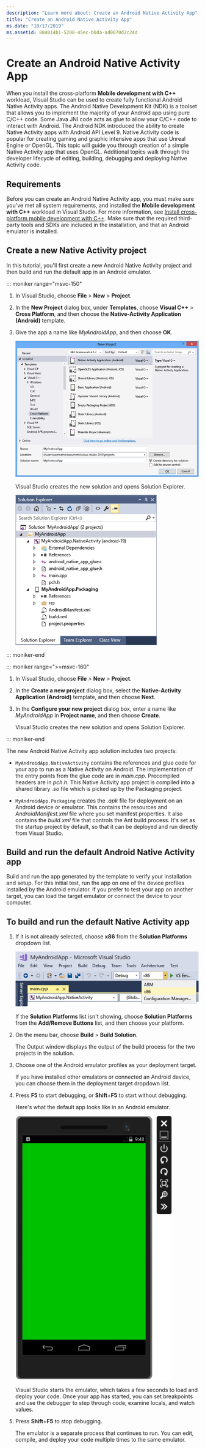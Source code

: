 ```yaml
---
description: "Learn more about: Create an Android Native Activity App"
title: "Create an Android Native Activity App"
ms.date: "10/17/2019"
ms.assetid: 884014b1-5208-45ec-b0da-ad0070d2c24d
---
```

# Create an Android Native Activity App

When you install the cross-platform **Mobile development with C++** workload, Visual Studio can be used to create fully functional Android Native Activity apps. The Android Native Development Kit (NDK) is a toolset that allows you to implement the majority of your Android app using pure C/C++ code. Some Java JNI code acts as glue to allow your C/C++ code to interact with Android. The Android NDK introduced the ability to create Native Activity apps with Android API Level 9. Native Activity code is popular for creating gaming and graphic intensive apps that use Unreal Engine or OpenGL. This topic will guide you through creation of a simple Native Activity app that uses OpenGL. Additional topics walk through the developer lifecycle of editing, building, debugging and deploying Native Activity code.

## Requirements

Before you can create an Android Native Activity app, you must make sure you've met all system requirements, and installed the **Mobile development with C++** workload in Visual Studio. For more information, see [Install cross-platform mobile development with C++](../cross-platform/install-visual-cpp-for-cross-platform-mobile-development.md). Make sure that the required third-party tools and SDKs are included in the installation, and that an Android emulator is installed.

## Create a new Native Activity project

In this tutorial, you'll first create a new Android Native Activity project and then build and run the default app in an Android emulator.

::: moniker range="msvc-150"

1. In Visual Studio, choose **File** > **New** > **Project**.

1. In the **New Project** dialog box, under **Templates**, choose **Visual C++** > **Cross Platform**, and then choose the **Native-Activity Application (Android)** template.

1. Give the app a name like *MyAndroidApp*, and then choose **OK**.

   ![Screenshot of using the New Project dialog to create a Native Activity project.](../cross-platform/media/cppmdd-newproject.png "Create a Native Activity project")

   Visual Studio creates the new solution and opens Solution Explorer.

   ![Native Activity project in Solution Explorer.](../cross-platform/media/cppmdd-rc-na-solutionexp.png "Native Activity project in Solution Explorer")

::: moniker-end

::: moniker range=">=msvc-160"

1. In Visual Studio, choose **File** > **New** > **Project**.

1. In the **Create a new project** dialog box, select the **Native-Activity Application (Android)** template, and then choose **Next**.

1. In the **Configure your new project** dialog box, enter a name like *MyAndroidApp* in **Project name**, and then choose **Create**.

   Visual Studio creates the new solution and opens Solution Explorer.

::: moniker-end

The new Android Native Activity app solution includes two projects:

- `MyAndroidApp.NativeActivity` contains the references and glue code for your app to run as a Native Activity on Android. The implementation of the entry points from the glue code are in *main.cpp*. Precompiled headers are in *pch.h*. This Native Activity app project is compiled into a shared library *.so* file which is picked up by the Packaging project.

- `MyAndroidApp.Packaging` creates the *.apk* file for deployment on an Android device or emulator. This contains the resources and *AndroidManifest.xml* file where you set manifest properties. It also contains the *build.xml* file that controls the Ant build process. It's set as the startup project by default, so that it can be deployed and run directly from Visual Studio.

## Build and run the default Android Native Activity app

Build and run the app generated by the template to verify your installation and setup. For this initial test, run the app on one of the device profiles installed by the Android emulator. If you prefer to test your app on another target, you can load the target emulator or connect the device to your computer.

## To build and run the default Native Activity app

1. If it is not already selected, choose **x86** from the **Solution Platforms** dropdown list.

     ![Solution Platforms dropdown x86 selection.](../cross-platform/media/cppmdd-rc-na-solution-x86.png "Solution Platforms dropdown x86 selection")

     If the **Solution Platforms** list isn't showing, choose **Solution Platforms** from the **Add/Remove Buttons** list, and then choose your platform.

1. On the menu bar, choose **Build** > **Build Solution**.

     The Output window displays the output of the build process for the two projects in the solution.

1. Choose one of the Android emulator profiles as your deployment target.

     If you have installed other emulators or connected an Android device, you can choose them in the deployment target dropdown list.

1. Press **F5** to start debugging, or **Shift**+**F5** to start without debugging.

   Here's what the default app looks like in an Android emulator.

   ![The emulator running your app.](../cross-platform/media/cppmdd-emulator-running-app.png "The emulator running your app")

   Visual Studio starts the emulator, which takes a few seconds to load and deploy your code. Once your app has started, you can set breakpoints and use the debugger to step through code, examine locals, and watch values.

1. Press **Shift**+**F5** to stop debugging.

   The emulator is a separate process that continues to run. You can edit, compile, and deploy your code multiple times to the same emulator.
